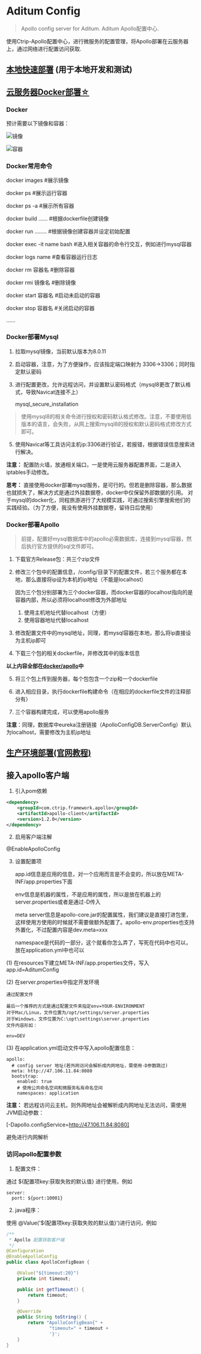 # Aditum Config 

> Apollo config server for Aditum. Aditum Apollo配置中心. 

使用Ctrip-Apollo配置中心，进行微服务的配置管理，将Apollo部署在云服务器上，通过网络进行配置访问获取. 
 
## [本地快速部署](local-quick-start/README.md) (用于本地开发和测试)

## [云服务器Docker部署☆]()

### Docker

预计需要以下镜像和容器：

![镜像](docker/docker镜像.png)

![容器](docker/docker容器.png)

### Docker常用命令

docker images #展示镜像

docker ps #展示运行容器

docker ps -a #展示所有容器

docker build ...... #根据dockerfile创建镜像

docker run ........ #根据镜像创建容器并设定初始配置

docker exec -it name bash #进入相关容器的命令行交互，例如进行mysql容器

docker logs name #查看容器运行日志

docker rm 容器名 #删除容器

docker rmi 镜像名 #删除镜像

docker start 容器名 #启动未启动的容器

docker stop 容器名 #关闭启动的容器

......

### Docker部署Mysql

1. 拉取mysql镜像，当前默认版本为8.0.11

2. 启动容器，注意，为了方便操作，应该指定端口映射为 3306->3306；同时指定默认密码

3. 进行配置更改，允许远程访问，并设置默认密码格式（mysql8更改了默认格式，导致Navicat连接不上）

    mysql_secure_installation

> 使用mysql8的相关命令进行授权和密码默认格式修改。注意，不要使用低版本的语言，会失败，从网上搜索mysql8的授权和默认密码格式修改方式即可。

5. 使用Navicat等工具访问主机ip:3306进行验证，若报错，根据错误信息搜索进行解决。

**注意：** 配置防火墙，放通相关端口，一是使用云服务器配置界面，二是进入iptables手动修改。

**思考：** 直接使用docker部署mysql服务，是可行的。但若是删除容器，那么数据也就损失了，解决方式是通过外挂数据卷，docker中仅保留外部数据的引用。
          对于mysql的docker化，同程旅游进行了大规模实践，可通过搜索引擎搜索他们的实践经验。（为了方便，我没有使用外挂数据卷，留待日后使用）

### Docker部署Apollo

> 前提，配置好mysql数据库中的apollo必需数据库，连接到mysql容器，然后执行官方提供的sql文件即可。

1. 下载官方Release包：共三个zip文件

2. 修改三个包中的配置信息，/config/目录下的配置文件，若三个服务都在本地，那么直接将ip设为本机的ip地址（不能是localhost）

    
    因为三个包分别部署为三个docker容器，而docker容器的localhost指向的是容器内部，所以必须将localhost修改为外部地址
    1. 使用主机地址代替localhost（方便）
    2. 使用容器地址代替localhost
    

3. 修改配置文件中的mysql地址，同理，若mysql容器在本地，那么将ip直接设为主机ip即可

4. 下载三个包的相关dockerfile，并修改其中的版本信息

**以上内容全部在[docker/apollo](docker/apollo)中**

5. 将三个包上传到服务器，每个包包含一个zip和一个dockerfile

6. 进入相应目录，执行dockerfile构建命令（在相应的dockerfile文件的注释部分有）

7. 三个容器构建完成，可以使用apollo服务

**注意**：同理，数据库中eureka注册链接（ApolloConfigDB.ServerConfig）默认为localhost，需要修改为主机ip地址

## [生产环境部署(官网教程)](https://github.com/kevinten10/apollo)

## 接入apollo客户端

1. 引入pom依赖

```xml
<dependency>
    <groupId>com.ctrip.framework.apollo</groupId>
    <artifactId>apollo-client</artifactId>
    <version>1.2.0</version>
</dependency>
``` 

2. 启用客户端注解

@EnableApolloConfig

3. 设置配置项


    app.id信息是应用的信息，对一个应用而言是不会变的，所以放在META-INF/app.properties下面
    
    env信息是机器的属性，不是应用的属性，所以是放在机器上的server.properties或者是通过-D传入
    
    meta server信息是apollo-core.jar的配置属性，我们建议是直接打进包里，这样使用方使用的时候就不需要做额外配置了。apollo-env.properties也支持外置化，不过配置内容是dev.meta=xxx
    
    namespace是代码的一部分，这个就看你怎么弄了，写死在代码中也可以，放在application.yml中也可以
    
    
(1) 在resources下建立META-INF/app.properties文件，写入 app.id=AditumConfig

(2) 在server.properties中指定开发环境

    通过配置文件
    
    最后一个推荐的方式是通过配置文件来指定env=YOUR-ENVIRONMENT
    对于Mac/Linux，文件位置为/opt/settings/server.properties
    对于Windows，文件位置为C:\opt\settings\server.properties
    文件内容形如：
    
    env=DEV

(3) 在application.yml启动文件中写入apollo配置信息：

    apollo:
      # config server 地址(若外网访问会解析成内网地址，需使用-D参数跳过)
      meta: http://47.106.11.84:8080
      bootstrap:
        enabled: true
        # 使用公共命名空间和微服务私有命名空间
        namespaces: application
        
**注意：** 若远程访问云主机，则外网地址会被解析成内网地址无法访问，需使用JVM启动参数： 

[-Dapollo.configService=http://47.106.11.84:8080] 

避免进行内网解析

### 访问apollo配置参数

1. 配置文件：

通过 ${配置项key:获取失败的默认值} 进行使用，例如

    server:
      port: ${port:10001}
      
2. java程序：

使用 @Value('${配置项key:获取失败的默认值}')进行访问，例如

```java
/**
 * Apollo 配置获取客户端
 */
@Configuration
@EnableApolloConfig
public class ApolloConfigBean {

    @Value("${timeout:20}")
    private int timeout;

    public int getTimeout() {
        return timeout;
    }

    @Override
    public String toString() {
        return "ApolloConfigBean{" +
                "timeout=" + timeout +
                '}';
    }
}
```


